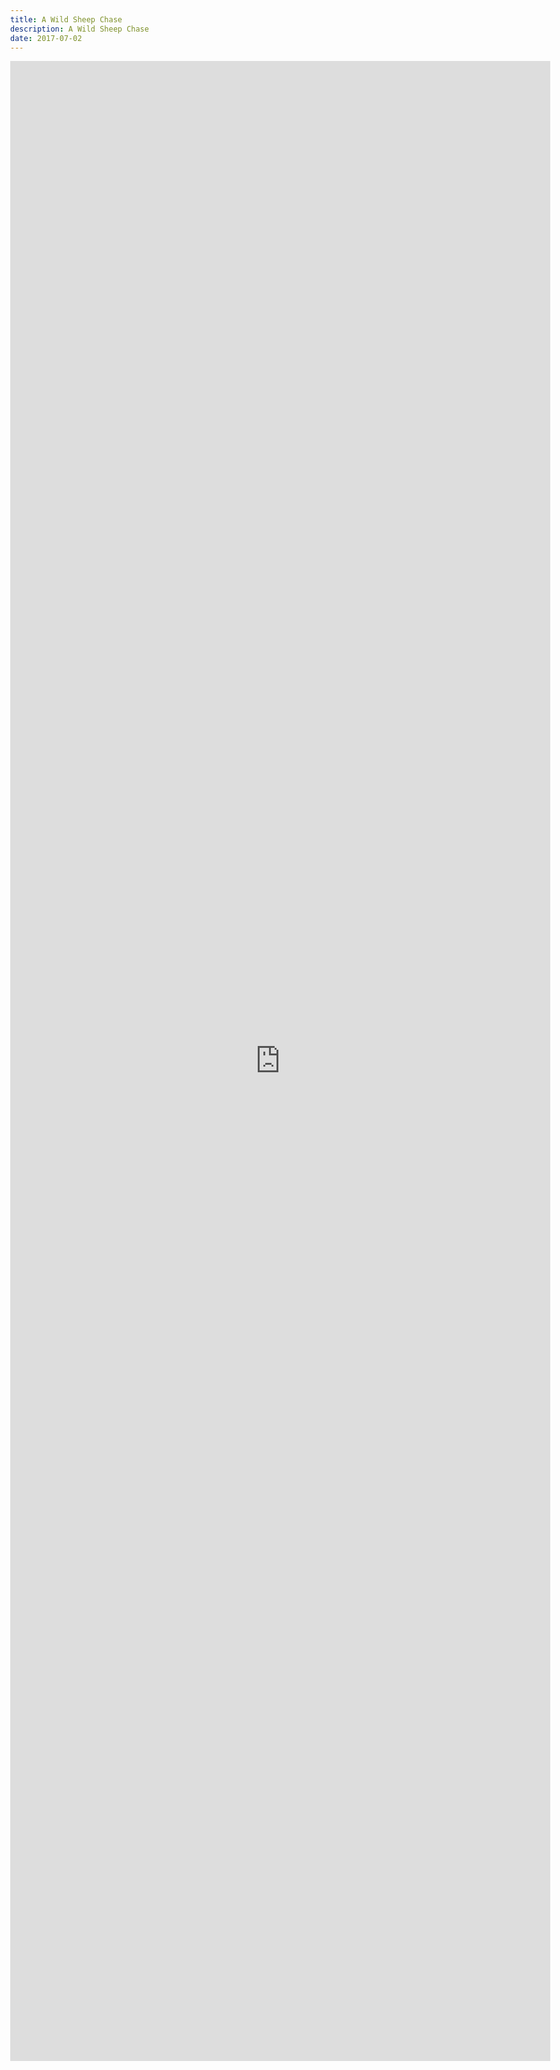 ```yaml
---
title: A Wild Sheep Chase
description: A Wild Sheep Chase
date: 2017-07-02
---
```

<body style="margin:0">
<iframe src="https://docs.google.com/document/d/e/2PACX-1vTl1ooS4to2lL7GO-6HWLmcqqloxiJHiT8Okf__hGLqgOX2q0crpzHQj9D4ynSIxOjIbs72QP0JrOgk/pub?embedded=true" style="border: none; width: 90vw; height: 80vh"></iframe>